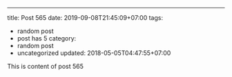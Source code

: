 ---
title: Post 565
date: 2019-09-08T21:45:09+07:00
tags:
  - random post
  - post has 5
category:
  - random post
  - uncategorized
updated: 2018-05-05T04:47:55+07:00

This is content of post 565